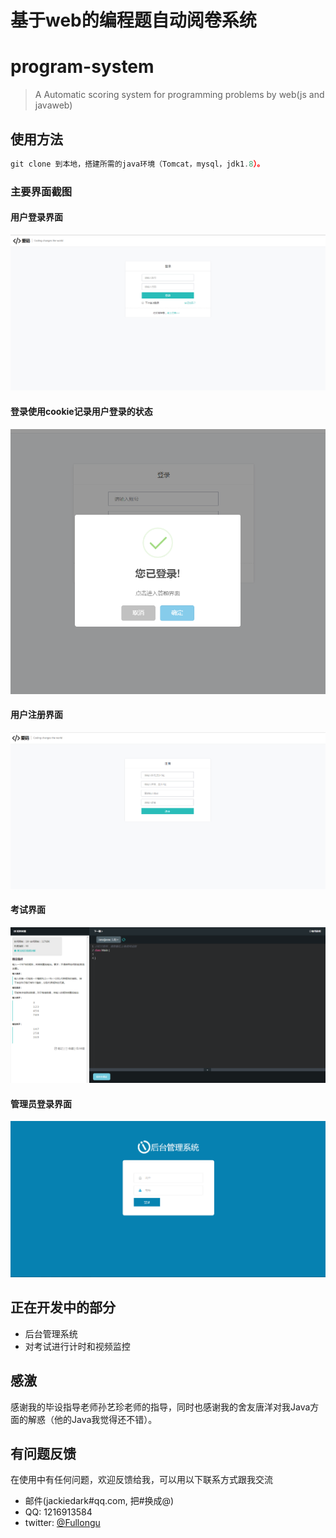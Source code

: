 # 基于web的编程题自动阅卷系统

# program-system

> A Automatic scoring system for programming problems by web(js and javaweb)

## 使用方法

```javascript
git clone 到本地，搭建所需的java环境（Tomcat，mysql，jdk1.8）。
```

### 主要界面截图
#### 用户登录界面
![userlogin](./screenshot/userLogin.png)
#### 登录使用cookie记录用户登录的状态
![cookieLogin](./screenshot/cookieLogin.png)
#### 用户注册界面
![userRegister](./screenshot/userRegister.png)
#### 考试界面
![exam](./screenshot/exam.png)
#### 管理员登录界面
![managerlogin](./screenshot/manager.png)
## 正在开发中的部分
* 后台管理系统
* 对考试进行计时和视频监控
## 感激
感谢我的毕设指导老师孙艺珍老师的指导，同时也感谢我的舍友唐洋对我Java方面的解惑（他的Java我觉得还不错）。

## 有问题反馈
在使用中有任何问题，欢迎反馈给我，可以用以下联系方式跟我交流

* 邮件(jackiedark#qq.com, 把#换成@)
* QQ: 1216913584
* twitter: [@Fullongu](https://twitter.com/Fullongu)
